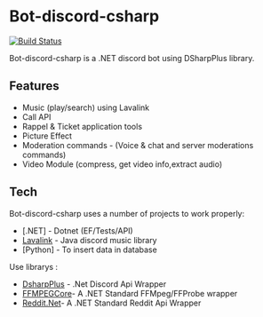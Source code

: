 # Bot-discord-csharp

[![Build Status](https://travis-ci.org/joemccann/dillinger.svg?branch=master)](https://travis-ci.org/joemccann/dillinger)

Bot-discord-csharp is a .NET discord bot using DSharpPlus library.

## Features

- Music (play/search) using Lavalink
- Call API
- Rappel & Ticket application tools
- Picture Effect
- Moderation commands -  (Voice & chat and server moderations commands)
- Video Module (compress, get video info,extract audio)


## Tech

Bot-discord-csharp uses a number of projects to work properly:

- [.NET] -  Dotnet (EF/Tests/API)
- [Lavalink](https://github.com/freyacodes/Lavalink) -  Java discord music library
- [Python] - To insert data in database


Use librarys :

- [DsharpPlus](https://github.com/DSharpPlus/DSharpPlus) - .Net Discord Api Wrapper
- [FFMPEGCore](https://github.com/rosenbjerg/FFMpegCore)- A .NET Standard FFMpeg/FFProbe wrapper
- [Reddit.Net](https://github.com/sirkris/Reddit.NET)- A .NET Standard Reddit Api Wrapper

